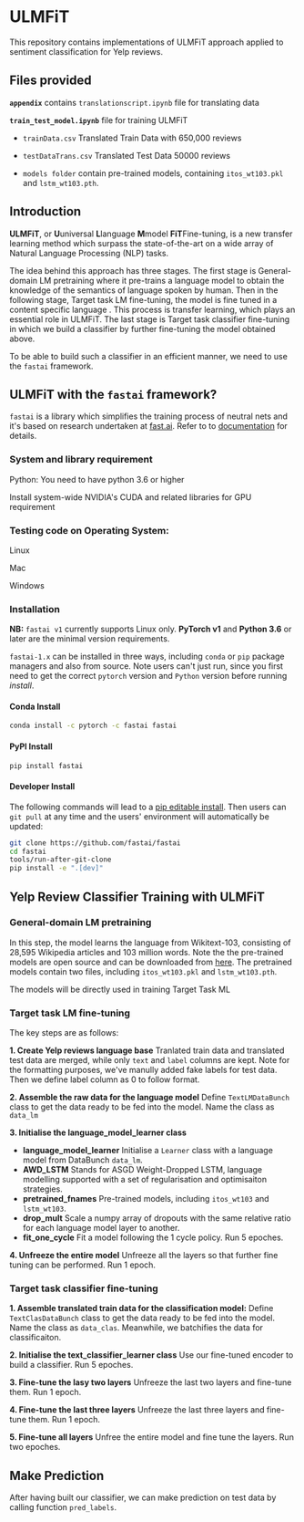 # ULMFiT

This repository contains implementations of ULMFiT approach applied to sentiment classification for Yelp reviews. 

## Files provided

**`appendix`** contains `translationscript.ipynb` file for translating data

**`train_test_model.ipynb`** file for training ULMFiT

*   `trainData.csv` Translated Train Data with 650,000 reviews

*   `testDataTrans.csv` Translated Test Data 50000 reviews

*   `models folder` contain pre-trained models, containing `itos_wt103.pkl` and `lstm_wt103.pth`.



## Introduction

**ULMFiT**, or **U**universal **L**language **M**model **FiT**Fine-tuning, is a new transfer learning method which
surpass the state-of-the-art on a wide array of Natural Language Processing (NLP) tasks.

The idea behind this approach has three stages. The first stage is General-domain LM pretraining where it pre-trains a language model to obtain the knowledge of the semantics of language spoken by human. Then in the following stage, Target task LM fine-tuning, the model is fine tuned in a content specific language . This process is transfer learning, which plays an essential role in ULMFiT. The last stage is Target task classifier fine-tuning in which we build a classifier by further fine-tuning the model obtained above.

To be able to build such a classifier in an efficient manner,  we need to use the `fastai` framework. 

## ULMFiT with the `fastai` framework?

`fastai` is a library which simplifies the training process of neutral nets and it's based on research undertaken at [fast.ai](http://www.fast.ai). Refer to to [documentation](https://docs.fast.ai/) for details.

### System and library requirement

Python: You need to have python 3.6 or higher

Install system-wide NVIDIA's CUDA and related libraries for GPU requirement

### Testing code on Operating System:

Linux

Mac

Windows

### Installation

**NB:** `fastai v1` currently supports Linux only. **PyTorch v1** and **Python 3.6** or later are the minimal version requirements. 

`fastai-1.x` can be installed in three ways, including `conda` or `pip` package managers and also from source. Note users can't just run, since you first need to get the correct `pytorch` version and `Python` version before running *install*. 

#### Conda Install 

```bash
conda install -c pytorch -c fastai fastai
```

#### PyPI Install

```bash
pip install fastai
```


#### Developer Install

The following commands will lead to a [pip editable install](https://pip.pypa.io/en/stable/reference/pip_install/#editable-installs). Then users can `git pull` at any time and the users' environment will automatically be updated:

```bash
git clone https://github.com/fastai/fastai
cd fastai
tools/run-after-git-clone
pip install -e ".[dev]"
```

## Yelp Review Classifier Training with ULMFiT

### General-domain LM pretraining

In this step, the model learns the language from Wikitext-103, consisting of 28,595 Wikipedia articles and 103 million words. Note the the pre-trained models are open source and can be downloaded from [here](http://files.fast.ai/models/wt103_v1/). The pretrained models contain two files, including `itos_wt103.pkl` and `lstm_wt103.pth`. 

The models will be directly used in training Target Task ML

### Target task LM fine-tuning

The key steps are as follows:

**1. Create Yelp reviews language base** Tranlated train data and translated test data are merged, while only `text` and `label` columns are kept. Note for the formatting purposes, we've manully added fake labels for test data. Then we define label column as 0 to follow format.

**2. Assemble the raw data for the language model**  Define `TextLMDataBunch` class to get the data ready to be fed into the model. Name the class as `data_lm`

**3. Initialise the language_model_learner class** 
*   **language_model_learner** Initialise a `Learner` class with a language model from DataBunch `data_lm`.
*   **AWD_LSTM** Stands for ASGD Weight-Dropped LSTM, language modelling supported with a set of regularisation and optimisaiton strategies.
*   **pretrained_fnames** Pre-trained models, including `itos_wt103` and `lstm_wt103`.
*   **drop_mult** Scale a numpy array of dropouts with the same relative ratio for each language model layer to another.
*   **fit_one_cycle** Fit a model following the 1 cycle policy. Run 5 epoches.

**4. Unfreeze the entire model** Unfreeze all the layers so that further fine tuning can be performed. Run 1 epoch.


### Target task classifier fine-tuning

**1. Assemble translated train data for the classification model:**  Define `TextClasDataBunch` class to get the data ready to be fed into the model. Name the class as `data_clas`. Meanwhile, we batchifies the data for classificaiton. 

**2. Initialise the text_classifier_learner class** Use our fine-tuned encoder to build a classifier. Run 5 epoches. 

**3. Fine-tune the lasy two layers** Unfreeze the last two layers and fine-tune them.  Run 1 epoch.

**4. Fine-tune the last three layers** Unfreeze the last three layers and fine-tune them.  Run 1 epoch.

**5. Fine-tune all layers** Unfree the entire model and fine tune the layers. Run two epoches.


## Make Prediction

After having built our classifier, we can make prediction on test data by calling function `pred_labels`. 

